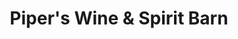 ---
title: "Piper's Wine & Spirit Barn"
url: /manchester/pipers-wine-and-spirit-barn/
shop: convenience
---